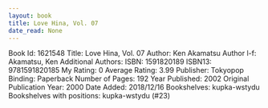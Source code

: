 ```yaml
---
layout: book
title: Love Hina, Vol. 07
date_read: None
---
```


Book Id: 1621548
Title: Love Hina, Vol. 07
Author: Ken Akamatsu
Author l-f: Akamatsu, Ken
Additional Authors: 
ISBN: 1591820189
ISBN13: 9781591820185
My Rating: 0
Average Rating: 3.99
Publisher: Tokyopop
Binding: Paperback
Number of Pages: 192
Year Published: 2002
Original Publication Year: 2000
Date Added: 2018/12/16
Bookshelves: kupka-wstydu
Bookshelves with positions: kupka-wstydu (#23)

